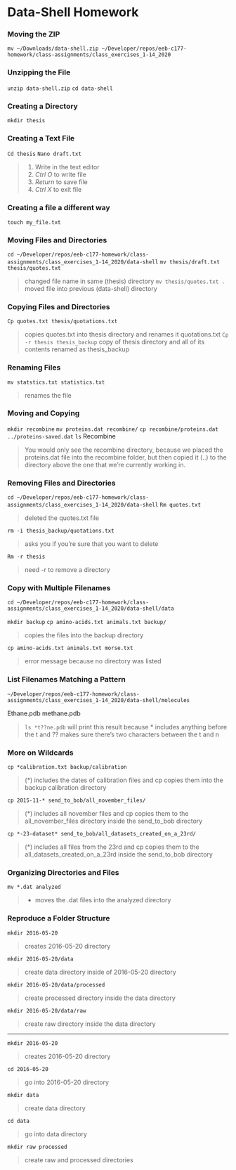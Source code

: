 # Data-Shell Homework

### Moving the ZIP
`mv ~/Downloads/data-shell.zip ~/Developer/repos/eeb-c177-homework/class-assignments/class_exercises_1-14_2020` 


### Unzipping the File
`unzip data-shell.zip` 
`cd data-shell`


### Creating a Directory
`mkdir thesis`


### Creating a Text File
`Cd thesis`
`Nano draft.txt`
> 1. Write in the text editor
> 2. *Ctrl O* to write file
> 3. *Return* to save file
> 4. *Ctrl X* to exit file


### Creating a file a different way
`touch my_file.txt`


### Moving Files and Directories
`cd ~/Developer/repos/eeb-c177-homework/class-assignments/class_exercises_1-14_2020/data-shell`
`mv thesis/draft.txt thesis/quotes.txt` 
> changed file name in same (thesis) directory
`mv thesis/quotes.txt .` 
> moved file into previous (data-shell) directory


### Copying Files and Directories
`Cp quotes.txt thesis/quotations.txt` 
> copies quotes.txt into thesis directory and renames it quotations.txt 
`Cp -r thesis thesis_backup` 
> copy of thesis directory and all of its contents renamed as thesis_backup 


### Renaming Files
`mv statstics.txt statistics.txt` 
> renames the file


### Moving and Copying
`mkdir recombine`
`mv proteins.dat recombine/`
`cp recombine/proteins.dat ../proteins-saved.dat`
`ls`
Recombine 
> You would only see the recombine directory, because we placed the proteins.dat file into the recombine folder, but then copied it (..) to the directory above the one that we’re currently working in.

 
### Removing Files and Directories
`cd ~/Developer/repos/eeb-c177-homework/class-assignments/class_exercises_1-14_2020/data-shell`
`Rm quotes.txt` 
> deleted the quotes.txt file

`rm -i thesis_backup/quotations.txt` 
> asks you if you’re sure that you want to delete

`Rm -r thesis` 
> need -r to remove a directory


### Copy with Multiple Filenames
`cd ~/Developer/repos/eeb-c177-homework/class-assignments/class_exercises_1-14_2020/data-shell/data`

`mkdir backup`
`cp amino-acids.txt animals.txt backup/` 
> copies the files into the backup directory

`cp amino-acids.txt animals.txt morse.txt` 
> error message because no directory was listed


### List Filenames Matching a Pattern
`~/Developer/repos/eeb-c177-homework/class-assignments/class_exercises_1-14_2020/data-shell/molecules`

Ethane.pdb methane.pdb 
> `ls *t??ne.pdb` will print this result because * includes anything before the t and ?? makes sure there’s two characters between the t and n


### More on Wildcards
`cp *calibration.txt backup/calibration` 
> (*) includes the dates of calibration files and cp copies them into the backup calibration directory 

`cp 2015-11-* send_to_bob/all_november_files/` 
> (*) includes all november files and cp copies them to the all_november_files directory inside the send_to_bob  directory

`cp *-23-dataset* send_to_bob/all_datasets_created_on_a_23rd/` 
> (*) includes all files from the 23rd and cp copies them to the all_datasets_created_on_a_23rd inside the send_to_bob  directory


### Organizing Directories and Files
`mv *.dat analyzed` 
> * moves the .dat files into the analyzed directory


### Reproduce a Folder Structure
`mkdir 2016-05-20` 
> creates 2016-05-20 directory

`mkdir 2016-05-20/data` 
> create data directory inside of 2016-05-20 directory

`mkdir 2016-05-20/data/processed` 
> create processed directory inside the data directory

`mkdir 2016-05-20/data/raw` 
> create raw directory inside the data directory

---

`mkdir 2016-05-20` 
> creates 2016-05-20 directory

`cd 2016-05-20` 
> go into 2016-05-20 directory

`mkdir data` 
> create data directory

`cd data` 
> go into data directory

`mkdir raw processed` 
> create raw and processed directories

